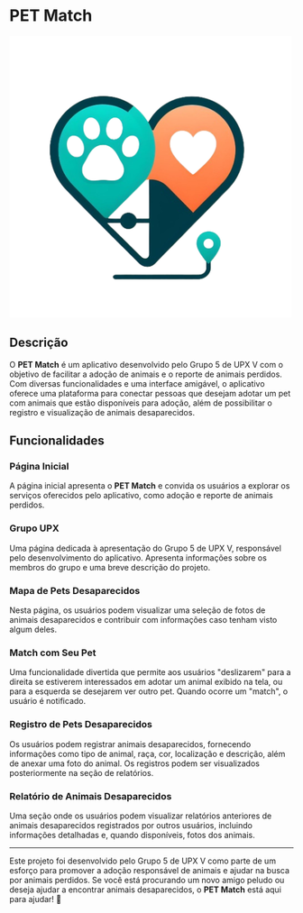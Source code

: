 # PET Match

![PET Match](src/img/logo.png)

## Descrição
O **PET Match** é um aplicativo desenvolvido pelo Grupo 5 de UPX V com o objetivo de facilitar a adoção de animais e o reporte de animais perdidos. Com diversas funcionalidades e uma interface amigável, o aplicativo oferece uma plataforma para conectar pessoas que desejam adotar um pet com animais que estão disponíveis para adoção, além de possibilitar o registro e visualização de animais desaparecidos.

## Funcionalidades

### Página Inicial
A página inicial apresenta o **PET Match** e convida os usuários a explorar os serviços oferecidos pelo aplicativo, como adoção e reporte de animais perdidos.

### Grupo UPX
Uma página dedicada à apresentação do Grupo 5 de UPX V, responsável pelo desenvolvimento do aplicativo. Apresenta informações sobre os membros do grupo e uma breve descrição do projeto.

### Mapa de Pets Desaparecidos
Nesta página, os usuários podem visualizar uma seleção de fotos de animais desaparecidos e contribuir com informações caso tenham visto algum deles.

### Match com Seu Pet
Uma funcionalidade divertida que permite aos usuários "deslizarem" para a direita se estiverem interessados em adotar um animal exibido na tela, ou para a esquerda se desejarem ver outro pet. Quando ocorre um "match", o usuário é notificado.

### Registro de Pets Desaparecidos
Os usuários podem registrar animais desaparecidos, fornecendo informações como tipo de animal, raça, cor, localização e descrição, além de anexar uma foto do animal. Os registros podem ser visualizados posteriormente na seção de relatórios.

### Relatório de Animais Desaparecidos
Uma seção onde os usuários podem visualizar relatórios anteriores de animais desaparecidos registrados por outros usuários, incluindo informações detalhadas e, quando disponíveis, fotos dos animais.

---
Este projeto foi desenvolvido pelo Grupo 5 de UPX V como parte de um esforço para promover a adoção responsável de animais e ajudar na busca por animais perdidos. Se você está procurando um novo amigo peludo ou deseja ajudar a encontrar animais desaparecidos, o **PET Match** está aqui para ajudar! 🐾

